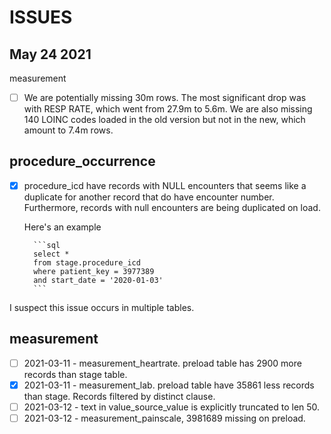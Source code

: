 # ISSUES

## May 24 2021

measurement

- [ ] We are potentially missing 30m rows. The most significant drop was with RESP RATE, which went from 27.9m to 5.6m. We are also missing 140 LOINC codes loaded in the old version but not in the new, which amount to 7.4m rows.

## procedure_occurrence

- [x] procedure_icd have records with NULL encounters that seems like a duplicate for another record that do have encounter number. Furthermore, records with null encounters are being duplicated on load.

    Here's an example

        ```sql
        select * 
        from stage.procedure_icd
        where patient_key = 3977389
        and start_date = '2020-01-03'
        ```

I suspect this issue occurs in multiple tables.

## measurement

- [ ] 2021-03-11 - measurement_heartrate. preload table has 2900 more records than stage table.
- [x] 2021-03-11 - measurement_lab. preload table have 35861 less records than stage. Records filtered by distinct clause.
- [ ] 2021-03-12 - text in value_source_value is explicitly truncated to len 50.
- [ ] 2021-03-12 - measurement_painscale, 3981689 missing on preload.
